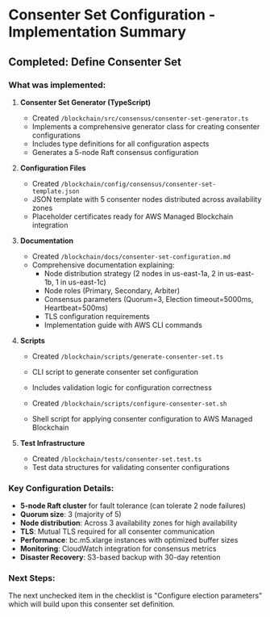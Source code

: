 # Consenter Set Configuration - Implementation Summary

## Completed: Define Consenter Set

### What was implemented:

1. **Consenter Set Generator (TypeScript)**
   - Created `/blockchain/src/consensus/consenter-set-generator.ts`
   - Implements a comprehensive generator class for creating consenter configurations
   - Includes type definitions for all configuration aspects
   - Generates a 5-node Raft consensus configuration

2. **Configuration Files**
   - Created `/blockchain/config/consensus/consenter-set-template.json`
   - JSON template with 5 consenter nodes distributed across availability zones
   - Placeholder certificates ready for AWS Managed Blockchain integration

3. **Documentation**
   - Created `/blockchain/docs/consenter-set-configuration.md`
   - Comprehensive documentation explaining:
     - Node distribution strategy (2 nodes in us-east-1a, 2 in us-east-1b, 1 in us-east-1c)
     - Node roles (Primary, Secondary, Arbiter)
     - Consensus parameters (Quorum=3, Election timeout=5000ms, Heartbeat=500ms)
     - TLS configuration requirements
     - Implementation guide with AWS CLI commands

4. **Scripts**
   - Created `/blockchain/scripts/generate-consenter-set.ts`
   - CLI script to generate consenter set configuration
   - Includes validation logic for configuration correctness

   - Created `/blockchain/scripts/configure-consenter-set.sh`
   - Shell script for applying consenter configuration to AWS Managed Blockchain

5. **Test Infrastructure**
   - Created `/blockchain/tests/consenter-set.test.ts`
   - Test data structures for validating consenter configurations

### Key Configuration Details:

- **5-node Raft cluster** for fault tolerance (can tolerate 2 node failures)
- **Quorum size**: 3 (majority of 5)
- **Node distribution**: Across 3 availability zones for high availability
- **TLS**: Mutual TLS required for all consenter communication
- **Performance**: bc.m5.xlarge instances with optimized buffer sizes
- **Monitoring**: CloudWatch integration for consensus metrics
- **Disaster Recovery**: S3-based backup with 30-day retention

### Next Steps:
The next unchecked item in the checklist is "Configure election parameters" which will build upon this consenter set definition.
